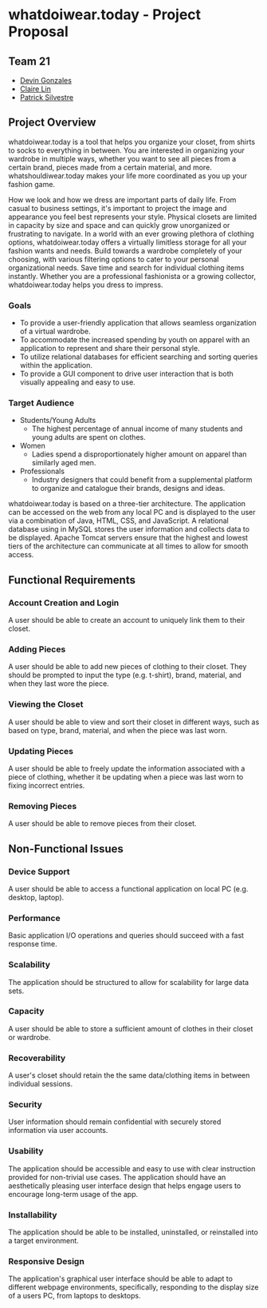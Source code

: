 # whatdoiwear.today - Project Proposal
## Team 21
* [Devin Gonzales](https://github.com/DJGonzales96)
* [Claire Lin](https://github.com/clairelin23)
* [Patrick Silvestre](https://github.com/pjsilvestre)

## Project Overview
whatdoiwear.today is a tool that helps you organize your closet, from shirts to socks to everything in between. You are interested in organizing your wardrobe in multiple ways, whether you want to see all pieces from a certain brand, pieces made from a certain material, and more. whatshouldiwear.today makes your life more coordinated as you up your fashion game.

How we look and how we dress are important parts of daily life. From casual to business settings, it's important to project the image and appearance you feel best represents your style. Physical closets are limited in capacity by size and space and can quickly grow unorganized or frustrating to navigate. In a world with an ever growing plethora of clothing options, whatdoiwear.today offers a virtually limitless storage for all your fashion wants and needs. Build towards a wardrobe completely of your choosing, with various filtering options to cater to your personal organizational needs. Save time and search for individual clothing items instantly. Whether you are a professional fashionista or a growing collector, whatdoiwear.today helps you dress to impress.

### Goals
* To provide a user-friendly application that allows seamless organization of a virtual wardrobe.
* To accommodate the increased spending by youth on apparel with an application to represent and share their personal style.
* To utilize relational databases for efficient searching and sorting queries within the application.
* To provide a GUI component to drive user interaction that is both visually appealing and easy to use.

### Target Audience
* Students/Young Adults
    * The highest percentage of annual income of many students and young adults are spent on clothes. 
* Women
    * Ladies spend a disproportionately higher amount on apparel than similarly aged men.
* Professionals
    * Industry designers that could benefit from a supplemental platform to organize and catalogue their brands, designs and ideas.


whatdoiwear.today is based on a three-tier architecture. The application can be accessed on the web from any local PC and is displayed to the user via a combination of Java, HTML, CSS, and JavaScript. A relational database using in MySQL stores the user information and collects data to be displayed. Apache Tomcat servers ensure that the highest and lowest tiers of the architecture can communicate at all times to allow for smooth access.


## Functional Requirements
### Account Creation and Login
A user should be able to create an account to uniquely link them to their closet.

### Adding Pieces
A user should be able to add new pieces of clothing to their closet. They should be prompted to input the type (e.g. t-shirt), brand, material, and when they last wore the piece.

### Viewing the Closet
A user should be able to view and sort their closet in different ways, such as based on type, brand, material, and when the piece was last worn.

### Updating Pieces
A user should be able to freely update the information associated with a piece of clothing, whether it be updating when a piece was last worn to fixing incorrect entries.

### Removing Pieces
A user should be able to remove pieces from their closet.


## Non-Functional Issues

### Device Support
A user should be able to access a functional application on local PC (e.g. desktop, laptop).

### Performance
Basic application I/O operations and queries should succeed with a fast response time.

### Scalability
The application should be structured to allow for scalability for large data sets.

### Capacity
A user should be able to store a sufficient amount of clothes in their closet or wardrobe.

### Recoverability
A user's closet should retain the the same data/clothing items in between individual sessions.

### Security
User information should remain confidential with securely stored information via user accounts.

### Usability 
The application should be accessible and easy to use with clear instruction provided for non-trivial use cases. The application should have an aesthetically pleasing user interface design that helps engage users to encourage long-term usage of the app.

### Installability
The application should be able to be installed, uninstalled, or reinstalled into a target environment.

### Responsive Design
The application's graphical user interface should be able to adapt to different webpage environments, specifically, responding to the display size of a users PC, from laptops to desktops.
